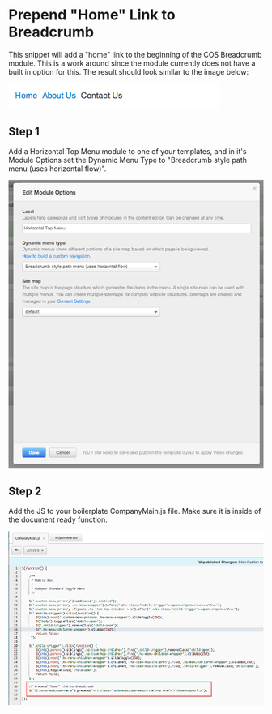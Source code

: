 Prepend "Home" Link to Breadcrumb
================================================
This snippet will add a "home" link to the beginning of the COS Breadcrumb module. This is a work around since the module currently does not have a built in option for this.  The result should look similar to the image below:

![alt tag](breadcrumb-home.png) 

Step 1
------
Add a Horizontal Top Menu module to one of your templates, and in it's Module Options set the Dynamic Menu Type to "Breadcrumb style path menu (uses horizontal flow)".

![alt tag](breadcrumb-module.png) 

Step 2
------
Add the JS to your boilerplate CompanyMain.js file. Make sure it is inside of the document ready function.

![alt tag](main-js.png) 